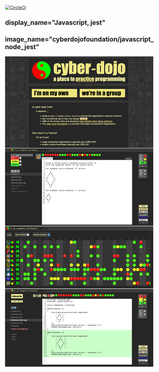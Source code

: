 [![CircleCI](https://circleci.com/gh/cyber-dojo-languages/javascript-jest.svg?style=svg)](https://circleci.com/gh/cyber-dojo-languages/javascript-jest)

## display_name="Javascript, jest"
## image_name="cyberdojofoundation/javascript_node_jest"

![cyber-dojo.org home page](https://github.com/cyber-dojo/cyber-dojo/blob/master/shared/home_page_snapshot.png)
